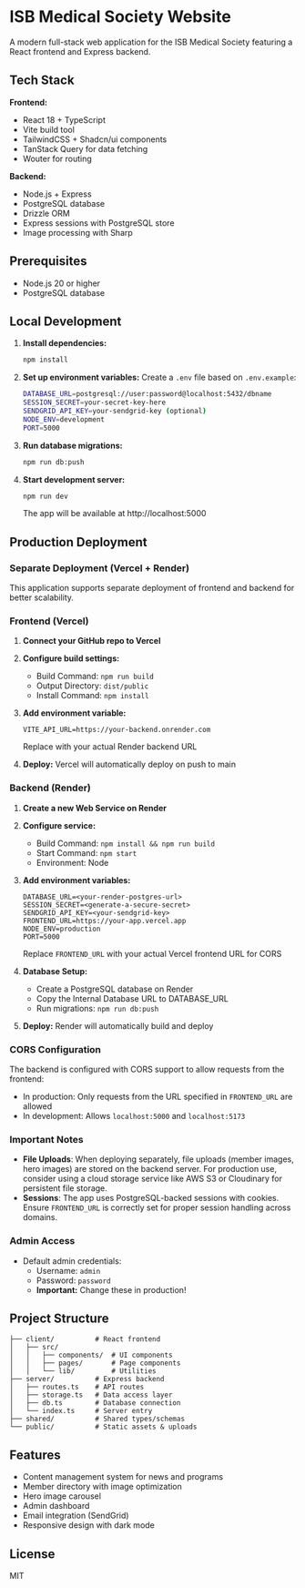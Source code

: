 # ISB Medical Society Website

A modern full-stack web application for the ISB Medical Society featuring a React frontend and Express backend.

## Tech Stack

**Frontend:**
- React 18 + TypeScript
- Vite build tool  
- TailwindCSS + Shadcn/ui components
- TanStack Query for data fetching
- Wouter for routing

**Backend:**
- Node.js + Express
- PostgreSQL database
- Drizzle ORM
- Express sessions with PostgreSQL store
- Image processing with Sharp

## Prerequisites

- Node.js 20 or higher
- PostgreSQL database

## Local Development

1. **Install dependencies:**
   ```bash
   npm install
   ```

2. **Set up environment variables:**
   Create a `.env` file based on `.env.example`:
   ```bash
   DATABASE_URL=postgresql://user:password@localhost:5432/dbname
   SESSION_SECRET=your-secret-key-here
   SENDGRID_API_KEY=your-sendgrid-key (optional)
   NODE_ENV=development
   PORT=5000
   ```

3. **Run database migrations:**
   ```bash
   npm run db:push
   ```

4. **Start development server:**
   ```bash
   npm run dev
   ```

   The app will be available at http://localhost:5000

## Production Deployment

### Separate Deployment (Vercel + Render)

This application supports separate deployment of frontend and backend for better scalability.

### Frontend (Vercel)

1. **Connect your GitHub repo to Vercel**

2. **Configure build settings:**
   - Build Command: `npm run build`
   - Output Directory: `dist/public`
   - Install Command: `npm install`

3. **Add environment variable:**
   ```
   VITE_API_URL=https://your-backend.onrender.com
   ```
   Replace with your actual Render backend URL

4. **Deploy:** Vercel will automatically deploy on push to main

### Backend (Render)

1. **Create a new Web Service on Render**

2. **Configure service:**
   - Build Command: `npm install && npm run build`
   - Start Command: `npm start`
   - Environment: Node

3. **Add environment variables:**
   ```
   DATABASE_URL=<your-render-postgres-url>
   SESSION_SECRET=<generate-a-secure-secret>
   SENDGRID_API_KEY=<your-sendgrid-key>
   FRONTEND_URL=https://your-app.vercel.app
   NODE_ENV=production
   PORT=5000
   ```
   Replace `FRONTEND_URL` with your actual Vercel frontend URL for CORS

4. **Database Setup:**
   - Create a PostgreSQL database on Render
   - Copy the Internal Database URL to DATABASE_URL
   - Run migrations: `npm run db:push`

5. **Deploy:** Render will automatically build and deploy

### CORS Configuration

The backend is configured with CORS support to allow requests from the frontend:
- In production: Only requests from the URL specified in `FRONTEND_URL` are allowed
- In development: Allows `localhost:5000` and `localhost:5173`

### Important Notes

- **File Uploads**: When deploying separately, file uploads (member images, hero images) are stored on the backend server. For production use, consider using a cloud storage service like AWS S3 or Cloudinary for persistent file storage.
- **Sessions**: The app uses PostgreSQL-backed sessions with cookies. Ensure `FRONTEND_URL` is correctly set for proper session handling across domains.

### Admin Access

- Default admin credentials:
  - Username: `admin`
  - Password: `password`
  - **Important:** Change these in production!

## Project Structure

```
├── client/          # React frontend
│   ├── src/
│   │   ├── components/  # UI components
│   │   ├── pages/       # Page components
│   │   └── lib/         # Utilities
├── server/          # Express backend
│   ├── routes.ts    # API routes
│   ├── storage.ts   # Data access layer
│   ├── db.ts        # Database connection
│   └── index.ts     # Server entry
├── shared/          # Shared types/schemas
└── public/          # Static assets & uploads
```

## Features

- Content management system for news and programs
- Member directory with image optimization
- Hero image carousel
- Admin dashboard
- Email integration (SendGrid)
- Responsive design with dark mode

## License

MIT
